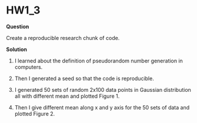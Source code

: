 # HW1_3 

**Question**

Create a reproducible research chunk of code.

**Solution**

1. I learned about the definition of pseudorandom number generation in computers. 

2. Then I generated a seed so that the code is reproducible.

3. I generated 50 sets of random 2x100 data points in Gaussian distribution all with different mean and plotted Figure 1.

4. Then I give different mean along x and y axis for the 50 sets of data and plotted Figure 2.


